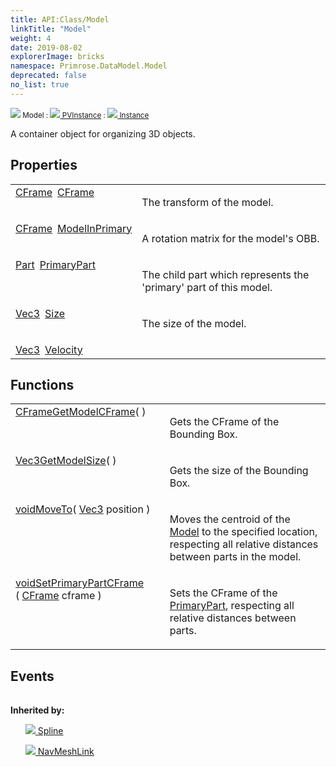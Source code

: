 ```yaml
---
title: API:Class/Model
linkTitle: "Model"
weight: 4
date: 2019-08-02
explorerImage: bricks
namespace: Primrose.DataModel.Model
deprecated: false
no_list: true
---
```

<small class="inheritance">
<span class="" href="/docs/api-reference/Class/Model"><img src="/icons/silk/bricks.png"/>&nbsp;Model</span>&nbsp;:&nbsp;<a class="" href="/docs/api-reference/Class/PVInstance"><img src="/icons/silk/default.png"/>&nbsp;PVInstance</a>&nbsp;:&nbsp;<a class="" href="/docs/api-reference/Class/Instance"><img src="/icons/silk/default.png"/>&nbsp;Instance</a></small>
<p class="summary">

A container object for organizing 3D objects.

</p>
 
## Properties
 
<table class="studiohide">
<tbody>
<tr class="function-row ">
<td style="vertical-align:top;white-space:normal;">
<div>
<a class="type" href="/docs/api-reference/DataType/CFrame">CFrame</a><span class="method-body" style="text-indent: -2em; padding-left: 0.5em"><a class="name" href="CFrame">CFrame</a></span></td>
<td style="vertical-align:top;white-space:normal;">
<p>
The transform of the model.
</p></td>
</tr>

<tr class="function-row ">
<td style="vertical-align:top;white-space:normal;">
<div>
<a class="type" href="/docs/api-reference/DataType/CFrame">CFrame</a><span class="method-body" style="text-indent: -2em; padding-left: 0.5em"><a class="name" href="ModelInPrimary">ModelInPrimary</a></span></td>
<td style="vertical-align:top;white-space:normal;">
<p>
A rotation matrix for the model's OBB.
</p></td>
</tr>

<tr class="function-row ">
<td style="vertical-align:top;white-space:normal;">
<div>
<a class="type" href="/docs/api-reference/Class/Part">Part</a><span class="method-body" style="text-indent: -2em; padding-left: 0.5em"><a class="name" href="PrimaryPart">PrimaryPart</a></span></td>
<td style="vertical-align:top;white-space:normal;">
<p>
The child part which represents the 'primary' part of this model.
</p></td>
</tr>

<tr class="function-row ">
<td style="vertical-align:top;white-space:normal;">
<div>
<a class="type" href="/docs/api-reference/DataType/Vec3">Vec3</a><span class="method-body" style="text-indent: -2em; padding-left: 0.5em"><a class="name" href="Size">Size</a></span></td>
<td style="vertical-align:top;white-space:normal;">
<p>
The size of the model.
</p></td>
</tr>

<tr class="function-row ">
<td style="vertical-align:top;white-space:normal;">
<div>
<a class="type" href="/docs/api-reference/DataType/Vec3">Vec3</a><span class="method-body" style="text-indent: -2em; padding-left: 0.5em"><a class="name" href="Velocity">Velocity</a></span></td>
<td style="vertical-align:top;white-space:normal;">
</td>
</tr>

</tbody>
</table>
 
## Functions
 
<table class="studiohide">
<tbody>
<tr class="function-row ">
<td style="vertical-align:top;white-space:normal;">
<div>
<a class="type" href="/docs/api-reference/DataType/CFrame">CFrame</a><span class="method-body" style="text-indent: -2em;"><a class="method-name  " href="GetModelCFrame">GetModelCFrame</a></span><span style="display: inline-block">( <span class="param" style="white-space: nowrap"></span> )</span></span></div></td>
<td style="vertical-align:top;white-space:normal;">
<p>
Gets the CFrame of the Bounding Box.
</p></td>
</tr>

<tr class="function-row ">
<td style="vertical-align:top;white-space:normal;">
<div>
<a class="type" href="/docs/api-reference/DataType/Vec3">Vec3</a><span class="method-body" style="text-indent: -2em;"><a class="method-name  " href="GetModelSize">GetModelSize</a></span><span style="display: inline-block">( <span class="param" style="white-space: nowrap"></span> )</span></span></div></td>
<td style="vertical-align:top;white-space:normal;">
<p>
Gets the size of the Bounding Box.
</p></td>
</tr>

<tr class="function-row ">
<td style="vertical-align:top;white-space:normal;">
<div>
<a class="type" href="/docs/api-reference/System/void">void</a><span class="method-body" style="text-indent: -2em;"><a class="method-name  " href="MoveTo">MoveTo</a></span><span style="display: inline-block">( <span class="param" style="white-space: nowrap"><a class="type" href="/docs/api-reference/DataType/Vec3">Vec3</a> position</span> )</span></span></div></td>
<td style="vertical-align:top;white-space:normal;">
<p>
Moves the centroid of the <a href="/docs/api-reference/Class/Model/" >Model</a> to the specified location, respecting all relative distances between
parts in the model.
</p></td>
</tr>

<tr class="function-row ">
<td style="vertical-align:top;white-space:normal;">
<div>
<a class="type" href="/docs/api-reference/System/void">void</a><span class="method-body" style="text-indent: -2em;"><a class="method-name  " href="SetPrimaryPartCFrame">SetPrimaryPartCFrame</a></span><span style="display: inline-block">( <span class="param" style="white-space: nowrap"><a class="type" href="/docs/api-reference/DataType/CFrame">CFrame</a> cframe</span> )</span></span></div></td>
<td style="vertical-align:top;white-space:normal;">
<p>
Sets the CFrame of the <a href="/docs/api-reference/Class/Model/PrimaryPart" >PrimaryPart</a>, respecting all relative distances between parts.
</p></td>
</tr>

</tbody>
</table>
 
## Events
 
<table class="studiohide">
<tbody>
</tbody>
</table>
<b>
Inherited by:</b>
<div class="inheritors">
<ul class="root">
<a class="" href="/docs/api-reference/Class/Spline"><img src="/icons/silk/curve.png"/>&nbsp;Spline</a>
<ul class="nested">
</ul>
<a class="" href="/docs/api-reference/Class/NavMeshLink"><img src="/icons/silk/arrow_ew.png"/>&nbsp;NavMeshLink</a>
<ul class="nested">
</ul>
</ul>
</div>

